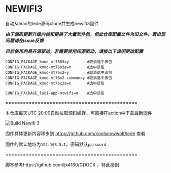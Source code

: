 # NEWIFI3

 自动从lean的lede源码clone并生成newifi3固件 
 
 ***由于源码更新升级内核和更换了大量软件包，但此仓库配置文件为旧文件，若出现问题请在issue反馈***

***目前使用的是开源驱动，若需要使用闭源驱动，请按以下说明更改配置***
```
CONFIG_PACKAGE_kmod-mt7603=y        #取消选中该包
CONFIG_PACKAGE_kmod-mt7603e=n       #选中该包
CONFIG_PACKAGE_kmod-mt76x2=y        #取消选中该包
CONFIG_PACKAGE_kmod-mt76x2-common=y #取消选中该包
CONFIG_PACKAGE_kmod-mt76x2e=n       #选中该包

CONFIG_PACKAGE_luci-app-mtwifi=n    #选中该包
```

=============================================

本仓库每天UTC 20:00自动拉取源码编译，可直接在action中下载最新固件

![Build Newifi 3](https://github.com/Cathgao/newifi3/workflows/Build%20Newifi%203/badge.svg)

固件具体更新内容移步到 https://github.com/coolsnowwolf/lede 查看

固件的默认地址为`192.168.5.1`，密码默认`password`

=============================================

脚本参考https://github.com/ljk4160/GDOCK  ，特此感谢
